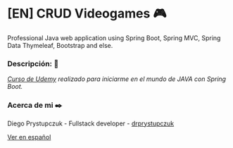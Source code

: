 # [EN] CRUD Videogames :video_game:
Professional Java web application using Spring Boot, Spring MVC, Spring Data Thymeleaf, Bootstrap and else.

### Descripción: :rocket:
_[Curso de Udemy](https://www.udemy.com/course/spring-boot-desde-cero/) realizado para iniciarme en el mundo de JAVA con Spring Boot._

### Acerca de mi ✒️
Diego Prystupczuk - Fullstack developer - [drprystupczuk](https://github.com/drprystupczuk)

[Ver en español](README-español.md)

